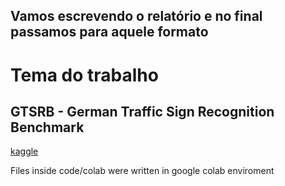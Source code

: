 ## Vamos escrevendo o relatório e no final passamos para aquele formato 


# Tema do trabalho

## GTSRB - German Traffic Sign Recognition Benchmark

[kaggle](https://www.kaggle.com/datasets/meowmeowmeowmeowmeow/gtsrb-german-traffic-sign?resource=download)


Files inside code/colab were written in google colab enviroment
